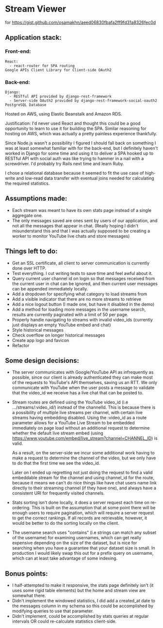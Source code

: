 # Stream Viewer
for https://gist.github.com/osamakhn/aeed06830fbafa2ff9fd31a8326fec0d

## Application stack:
  ### Front-end:
    React:
      - react-router for SPA routing
    Google APIs Client Library for Client-side OAuth2

  ### Back-end:
    Django:
      - RESTful API provided by django-rest-framework
      - Server-side OAuth2 provided by django-rest-framework-social-oauth2
    PostgreSQL Database

  Hosted on AWS, using Elastic Beanstalk and Amazon RDS.

  Justification: I'd never used React and thought this could be a good opportunity to learn to use it for building the SPA. Similar reasoning for hosting on AWS, which was actually a pretty painless experience thankfully.

  Since Node.js wasn't a possibility I figured I should fall back on something I was at least somewhat familiar with for the back-end, but I definitely haven't worked in Django for some time and using it to deliver a SPA hooked up to RESTful API with social auth was like trying to hammer in a nail with a screwdriver. I'd probably try Rails next time and learn Ruby.

  I chose a relational database because it seemed to fit the use case of high-write and low-read data transfer with eventual joins needed for calculating the required statistics.

## Assumptions made:
  - Each stream was meant to have its own stats page instead of a single aggregate one.
  - The only messages saved are ones sent by users of our application, and not all the messages that appear in chat. (Really hoping I didn't misunderstand this and that I was actually supposed to be creating a worker to monitor YouTube live chats and store messages)

## Things left to do:
  - Get an SSL certificate, all client to server communication is currently done over HTTP.
  - Test everything. I cut writing tests to save time and feel awful about it.
  - Query current user channel id on login so that messages received from the current user in chat can be ignored, and then current user messages can be appended immediately locally.
  - Add a dropdown for specifying what category to load streams from
  - Add a visible indicator that there are no more streams to retrieve
  - Add a nice logout button (I made one, but have it disabled in the demo)
  - Add a method for loading more messages in the username search, results are currently paginated with a limit of 50 per page.
  - Properly handle navigating to streams with invalid video_ids (currently just displays an empty YouTube embed and chat)
  - Style historical messages
  - Check overflow on longer historical messages
  - Create app logo and favicon
  - Refactor

## Some design decisions:
  - The server communicates with Google/YouTube API as infrequently as possible, since our client is already authenticated they can make most of the requests to YouTube's API themselves, saving us an RTT. We only communicate with YouTube when the user posts a message to validate that the video_id we receive has a live chat that can be posted to.

  - Stream routes are defined using the YouTube video_id (i.e .../streams/:video_id/) instead of the channelId.
    This is because there is a possibility of multiple live streams per channel, with certain live streams having embedding disabled.
    Using the :video_id as a route parameter allows for a YouTube Live Stream to be embedded immediately on page load without an additional request to determine whether
    the default live stream embed (using https://www.youtube.com/embed/live_stream?channel=CHANNEL_ID) is valid.

    As a result, on the server-side we incur some additional work having to make a request to determine the channel of the video, but we only have to do that the first time we see the video_id.

    Later on I ended up regretting not just doing the request to find a valid
    embeddable stream for the channel and using channel_id for the route, because it means we can't do nice things like have chat users name link directly to their streaming channel (if they have one), and always have a consistent URI for frequently visited channels.

  - Stats sorting isn't done locally, it does a server request each time on re-ordering. This is built on the assumption that at some point there will be enough users to require pagination, which will require a server request to get the correct rankings. If all records are retrievable, however, it would be better to do the sorting locally on the client.

  - The username search uses "contains" (i.e strings can match any subset of the username) for examining usernames, which can get really expensive depending on the size of the dataset, but is nice for searching when you have a guarantee that your dataset size is small. In production I would likely swap this out for a prefix query on username, which can at least take advantage of some indexing.

## Bonus points:
  - I half-attempted to make it responsive, the stats page definitely isn't (it uses some rigid table elements) but the home and stream view are somewhat there.
  - Didn't implement the windowed statistics, I did add a created_at date to the messages column in my schema so this could be accomplished by modifying queries to use that parameter.
  - Didn't implement, could be accomplished by stats queries at regular intervals OR could re-calculate statistics client-side.
